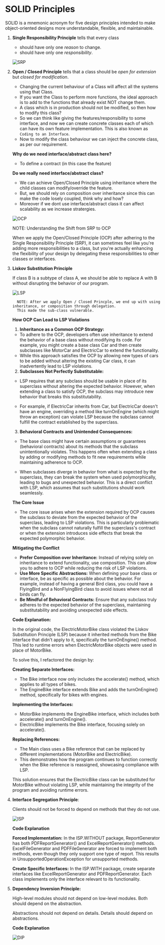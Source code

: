 # SOLID Principles
SOLID is a mnemonic acronym for five design principles intended to make object-oriented designs more understandable, 
flexible, and maintainable.

1. **Single Responsibility Principle** tells that every class 
    - should have only one *reason* to change.
    - should have only one *responsibility*.
    
   ![SRP](../images/SRP.png)


2. **Open / Closed Principle** tells that a class should be *open for extension* but *closed for modification*.
   - Changing the current behaviour of a Class will affect all the systems using that Class. 
   - If you want the Class to perform more functions, the ideal approach is to add to the functions 
   that already exist NOT change them.
   - A class which is in production should not be modified, so then how to modify this class?
   - So we can think like giving the features/responsibility to some interface, and now we can create concrete classes
   each of which can have its own feature implementation. This is also known as `Coding to an Interface`.
   - Now to modify the class behaviour we can inject the concrete class, as per our requirement.

   **Why do we need interface/abstract class here?**
   - To define a contract (in this case the feature)

   **Do we really need interface/abstract class?**
   - We can achieve Open/Closed Principle using inheritance where the child classes can modify/override the feature.
   - But, we should rely on composition over inheritance since this can make the code losely coupled, think why and how?
   - Moreover if we dont use interface/abstract class it can affect scalability as we increase stratergies.

   ![OCP](../images/OCP.png)


      NOTE: Understanding the Shift from SRP to OCP
      
      When we apply the Open/Closed Principle (OCP) after adhering to the Single Responsibility Principle (SRP), it can
      sometimes feel like you're adding more responsibilities to a class, but you're actually enhancing the flexibility 
      of your design by delegating these responsibilities to other classes or interfaces.


3. **Liskov Substitution Principle**
   
   If class B is a subtype of class A, we should be able to replace A with B without disrupting the behavior of our program.

   ![LSP](../images/LSP.png)
      
         NOTE: After we apply Open / Closed Princple, we end up with using inheritance, or composition through delegation.
         This made the sub-class vulnerable.

   **How OCP Can Lead to LSP Violations**

   1. **Inheritance as a Common OCP Strategy:**

   - To adhere to the OCP, developers often use inheritance to extend the behavior of a base class without modifying its code. 
   For example, you might create a base class Car and then create subclasses like MotorCar and ElectricCar to extend the functionality.
   - While this approach satisfies the OCP by allowing new types of cars to be added without altering the existing Car 
   class, it can inadvertently lead to LSP violations.
   
   2. **Subclasses Not Perfectly Substitutable:**

   - LSP requires that any subclass should be usable in place of its superclass without altering the expected behavior.
   However, when extending a class to satisfy OCP, the subclass may introduce new behavior that breaks this substitutability.
   
   - For example, if ElectricCar inherits from Car, but ElectricCar doesn't have an engine, overriding a method like 
   turnOnEngine (which might throw an exception) can violate LSP because the subclass cannot fulfill the contract established by the superclass.

   3. **Behavioral Contracts and Unintended Consequences:**

   - The base class might have certain assumptions or guarantees (behavioral contracts) about its methods that the subclass
   unintentionally violates. This happens often when extending a class by adding or modifying methods to fit new requirements 
   while maintaining adherence to OCP.

   - When subclasses diverge in behavior from what is expected by the superclass, they can break the system when used 
   polymorphically, leading to bugs and unexpected behavior. This is a direct conflict with LSP, which assumes that such 
   substitutions should work seamlessly.

   **The Core Issue**

   - The core issue arises when the extension required by OCP causes the subclass to deviate from the expected behavior 
   of the superclass, leading to LSP violations. This is particularly problematic when the subclass cannot naturally 
   fulfill the superclass's contract or when the extension introduces side effects that break the expected polymorphic behavior.

   **Mitigating the Conflict**

   - **Prefer Composition over Inheritance:** Instead of relying solely on inheritance to extend functionality, use composition. This can allow you to adhere to OCP while reducing the risk of LSP violations.
   - **Use More Specific Abstractions:** When defining your base class or interface, be as specific as possible about the behavior. For example, instead of having a general Bird class, you could have a FlyingBird and a NonFlyingBird class to avoid issues where not all birds can fly.
   - **Be Mindful of Behavioral Contracts:** Ensure that any subclass truly adheres to the expected behavior of the superclass, maintaining substitutability and avoiding unexpected side effects.

   **Code Explanation:**

   In the original code, the ElectricMotorBike class violated the Liskov Substitution Principle (LSP) because it inherited methods from the Bike interface that didn't apply to it, specifically the turnOnEngine() method. This led to runtime errors when ElectricMotorBike objects were used in place of MotorBike.

   To solve this, I refactored the design by:

   **Creating Separate Interfaces:**
   - The Bike interface now only includes the accelerate() method, which applies to all types of bikes.
   - The EngineBike interface extends Bike and adds the turnOnEngine() method, specifically for bikes with engines.

   **Implementing the Interfaces:**
   - MotorBike implements the EngineBike interface, which includes both accelerate() and turnOnEngine().
   - ElectricBike implements the Bike interface, focusing solely on accelerate().

   **Replacing References:**
   - The Main class uses a Bike reference that can be replaced by different implementations (MotorBike and ElectricBike).
   - This demonstrates how the program continues to function correctly when the Bike reference is reassigned, showcasing
     compliance with LSP.

   This solution ensures that the ElectricBike class can be substituted for MotorBike without violating LSP, while
   maintaining the integrity of the program and avoiding runtime errors.


4. **Interface Segregation Principle**:

   Clients should not be forced to depend on methods that they do not use.

   ![ISP](../images/ISP.png)

   **Code Explanation**

   **Forced Implementation:** In the ISP.WITHOUT package, ReportGenerator has both PDFReportGenerator() and ExcelReportGenerator() methods.
   ExcelFileGenerator and PDFFileGenerator are forced to implement both methods, even though they only support one type of
   report. This results in UnsupportedOperationException for unsupported methods.

   **Create Specific Interfaces:** In the ISP.WITH package, create separate interfaces like ExcelReportGenerator and 
   PDFReportGenerator. Each class implements only the interface relevant to its functionality.


5. **Dependency Inversion Principle:**

   High-level modules should not depend on low-level modules. Both should depend on the abstraction.

   Abstractions should not depend on details. Details should depend on abstractions.

   **Code Explanation**

   ![DIP](../images/DIP.png)